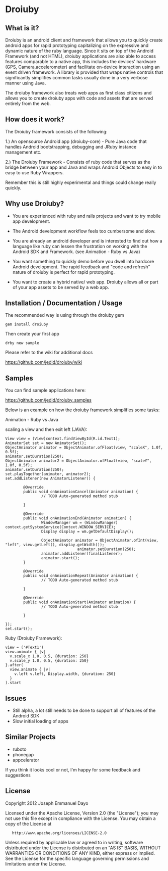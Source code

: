 Droiuby
=======

What is it?
-----------

Droiuby is an android client and framework that allows you to quickly create android apps for rapid 
prototyping capitalizing on the expressive and dynamic nature of the ruby language. Since it sits on 
top of the Android Framework (and not HTML), droiuby applications are also able to access features comparable
to a native app, this includes the devices' hardware (GPS, Camera,accelerometer) and facilitate 
on-device interaction using an event driven framework. A library is provided 
that wraps native controls that significantly simplifies common tasks usually done in 
a very verbose manner using Java.

The droiuby framework also treats web apps as first class citizens and allows you to 
create droiuby apps with code and assets that are served entirely from the web.

How does it work?
-----------------

The Droiuby framework consists of the following:

1.) An opensource Android app (droiuby-core) - Pure Java code that handles Android bootstrapping, 
    debugging and JRuby instance management etc.

2.) The Droiuby Framework - Consists of ruby code that serves as the bridge between your app and Java and 
    wraps Android Objects to easy in to easy to use Ruby Wrappers.


Remember this is still highly experimental and things could change really quickly.

Why use Droiuby?
----------------

- You are experienced with ruby and rails projects and want to try mobile app development.

- The Android development workflow feels too cumbersome and slow.

- You are already an android developer and is interested to find out how a language like ruby can lessen the
  frustration on working with the Android SDK and Framework. (see Animation - Ruby vs Java)

- You want something to quickly demo before you dwell into hardcore Android development. The rapid feedback 
  and "code and refresh" nature of droiuby is perfect for rapid prototyping.
  
- You want to create a hybrid native/ web app. Droiuby allows all or part of your app assets to be served
  by a web app.

Installation / Documentation / Usage
------------------------------------

The recommended way is using through the droiuby gem

    gem install droiuby

Then create your first app

    drby new sample
    
Please refer to the wiki for additional docs

https://github.com/jedld/droiuby/wiki


Samples
-------

You can find sample applications here:

https://github.com/jedld/droiuby_samples

Below is an example on how the droiuby framework simplifies some tasks:

Animation - Ruby vs Java

scaling a view and then exit left (JAVA):

    View view = (View)context.findViewById(R.id.Text1);
	AnimatorSet set = new AnimatorSet();
	ObjectAnimator animator = ObjectAnimator.ofFloat(view, "scaleX", 1.0f, 0.5f);
	animator.setDuration(250);
	ObjectAnimator animator2 = ObjectAnimator.ofFloat(view, "scaleY", 1.0f, 0.5f);
	animator.setDuration(250);
	set.playTogether(animator, animator2);
	set.addListener(new AnimatorListener() {
	
	        @Override
	        public void onAnimationCancel(Animator animation) {
	                // TODO Auto-generated method stub
	                
	        }
	
	        @Override
	        public void onAnimationEnd(Animator animation) {
	                WindowManager wm = (WindowManager) context.getSystemService(Context.WINDOW_SERVICE);
	                Display display = wm.getDefaultDisplay();
	                
	                ObjectAnimator animator = ObjectAnimator.ofInt(view, "left", view.getLeft(), display.getWidth());
	                                animator.setDuration(250);
	                animator.addListener(finalListener);
	                animator.start();
	        }
	
	        @Override
	        public void onAnimationRepeat(Animator animation) {
	                // TODO Auto-generated method stub
	                
	        }
	
	        @Override
	        public void onAnimationStart(Animator animation) {
	                // TODO Auto-generated method stub
	                
	        }
	        
	});
	set.start();

Ruby (Droiuby Framework):

    view = ('#Text1')
    view.animate { |v| 
      v.scale_x 1.0, 0.5, {duration: 250}
      v.scale_y 1.0, 0.5, {duration: 250}
    }.after( 
      view.animate { |v|
        v.left v.left, Display.width, {duration: 250}
      }
    ).start


Issues
------

- Still alpha, a lot still needs to be done to support all of features of the Android SDK
- Slow initial loading of apps

Similar Projects
----------------

- ruboto
- phonegap
- appcelerator


If you think it looks cool or not, I'm happy for some feedback and suggestions

License
-------
 Copyright 2012 Joseph Emmanuel Dayo

   Licensed under the Apache License, Version 2.0 (the "License");
   you may not use this file except in compliance with the License.
   You may obtain a copy of the License at

       http://www.apache.org/licenses/LICENSE-2.0

   Unless required by applicable law or agreed to in writing, software
   distributed under the License is distributed on an "AS IS" BASIS,
   WITHOUT WARRANTIES OR CONDITIONS OF ANY KIND, either express or implied.
   See the License for the specific language governing permissions and
   limitations under the License.

